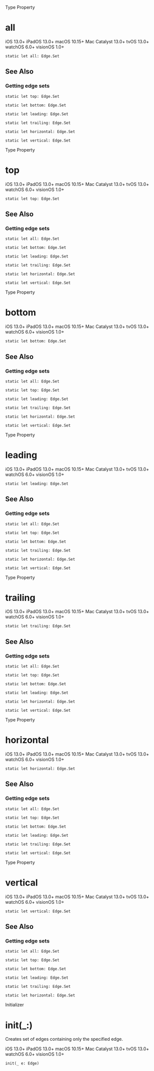 Type Property

# all

iOS 13.0+  iPadOS 13.0+  macOS 10.15+  Mac Catalyst 13.0+  tvOS 13.0+  watchOS
6.0+  visionOS 1.0+

    
    
    static let all: Edge.Set

## See Also

### Getting edge sets

`static let top: Edge.Set`

`static let bottom: Edge.Set`

`static let leading: Edge.Set`

`static let trailing: Edge.Set`

`static let horizontal: Edge.Set`

`static let vertical: Edge.Set`

Type Property

# top

iOS 13.0+  iPadOS 13.0+  macOS 10.15+  Mac Catalyst 13.0+  tvOS 13.0+  watchOS
6.0+  visionOS 1.0+

    
    
    static let top: Edge.Set

## See Also

### Getting edge sets

`static let all: Edge.Set`

`static let bottom: Edge.Set`

`static let leading: Edge.Set`

`static let trailing: Edge.Set`

`static let horizontal: Edge.Set`

`static let vertical: Edge.Set`

Type Property

# bottom

iOS 13.0+  iPadOS 13.0+  macOS 10.15+  Mac Catalyst 13.0+  tvOS 13.0+  watchOS
6.0+  visionOS 1.0+

    
    
    static let bottom: Edge.Set

## See Also

### Getting edge sets

`static let all: Edge.Set`

`static let top: Edge.Set`

`static let leading: Edge.Set`

`static let trailing: Edge.Set`

`static let horizontal: Edge.Set`

`static let vertical: Edge.Set`

Type Property

# leading

iOS 13.0+  iPadOS 13.0+  macOS 10.15+  Mac Catalyst 13.0+  tvOS 13.0+  watchOS
6.0+  visionOS 1.0+

    
    
    static let leading: Edge.Set

## See Also

### Getting edge sets

`static let all: Edge.Set`

`static let top: Edge.Set`

`static let bottom: Edge.Set`

`static let trailing: Edge.Set`

`static let horizontal: Edge.Set`

`static let vertical: Edge.Set`

Type Property

# trailing

iOS 13.0+  iPadOS 13.0+  macOS 10.15+  Mac Catalyst 13.0+  tvOS 13.0+  watchOS
6.0+  visionOS 1.0+

    
    
    static let trailing: Edge.Set

## See Also

### Getting edge sets

`static let all: Edge.Set`

`static let top: Edge.Set`

`static let bottom: Edge.Set`

`static let leading: Edge.Set`

`static let horizontal: Edge.Set`

`static let vertical: Edge.Set`

Type Property

# horizontal

iOS 13.0+  iPadOS 13.0+  macOS 10.15+  Mac Catalyst 13.0+  tvOS 13.0+  watchOS
6.0+  visionOS 1.0+

    
    
    static let horizontal: Edge.Set

## See Also

### Getting edge sets

`static let all: Edge.Set`

`static let top: Edge.Set`

`static let bottom: Edge.Set`

`static let leading: Edge.Set`

`static let trailing: Edge.Set`

`static let vertical: Edge.Set`

Type Property

# vertical

iOS 13.0+  iPadOS 13.0+  macOS 10.15+  Mac Catalyst 13.0+  tvOS 13.0+  watchOS
6.0+  visionOS 1.0+

    
    
    static let vertical: Edge.Set

## See Also

### Getting edge sets

`static let all: Edge.Set`

`static let top: Edge.Set`

`static let bottom: Edge.Set`

`static let leading: Edge.Set`

`static let trailing: Edge.Set`

`static let horizontal: Edge.Set`

Initializer

# init(_:)

Creates set of edges containing only the specified edge.

iOS 13.0+  iPadOS 13.0+  macOS 10.15+  Mac Catalyst 13.0+  tvOS 13.0+  watchOS
6.0+  visionOS 1.0+

    
    
    init(_ e: Edge)

